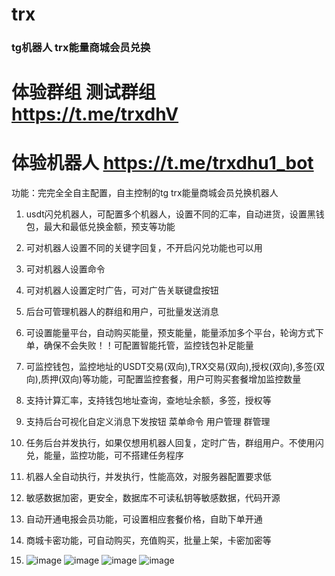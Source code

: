 # trx
### tg机器人  trx能量商城会员兑换 
# 体验群组 测试群组 https://t.me/trxdhV
# 体验机器人 https://t.me/trxdhu1_bot
功能：完完全全自主配置，自主控制的tg trx能量商城会员兑换机器人
1. usdt闪兑机器人，可配置多个机器人，设置不同的汇率，自动进货，设置黑钱包，最大和最低兑换金额，预支等功能
2. 可对机器人设置不同的关键字回复，不开启闪兑功能也可以用
3. 可对机器人设置命令
4. 可对机器人设置定时广告，可对广告关联键盘按钮
5. 后台可管理机器人的群组和用户，可批量发送消息
6. 可设置能量平台，自动购买能量，预支能量，能量添加多个平台，轮询方式下单，确保不会失败！！可配置智能托管，监控钱包补足能量
7. 可监控钱包，监控地址的USDT交易(双向),TRX交易(双向),授权(双向),多签(双向),质押(双向)等功能，可配置监控套餐，用户可购买套餐增加监控数量
8. 支持计算汇率，支持钱包地址查询，查地址余额，多签，授权等
9. 支持后台可视化自定义消息下发按钮 菜单命令 用户管理 群管理  
10. 任务后台并发执行，如果仅想用机器人回复，定时广告，群组用户。不使用闪兑，能量，监控功能，可不搭建任务程序
11. 机器人全自动执行，并发执行，性能高效，对服务器配置要求低
12. 敏感数据加密，更安全，数据库不可读私钥等敏感数据，代码开源
13. 自动开通电报会员功能，可设置相应套餐价格，自助下单开通
14. 商城卡密功能，可自动购买，充值购买，批量上架，卡密加密等

15. ![image](https://github.com/mmmrp/trx/assets/72646062/88eba0ad-38b1-4b2d-bb59-fa582d49d52d)
![image](https://github.com/mmmrp/trx/assets/72646062/178824e0-2c3b-4694-acc2-11840495c6a8)
![image](https://github.com/mmmrp/trx/assets/72646062/f7c2ecdf-ea05-4fa3-981d-b3a6fdd73147)
![image](https://github.com/mmmrp/trx/assets/72646062/3f564d1d-602f-4828-9017-aa679d852bc1)


